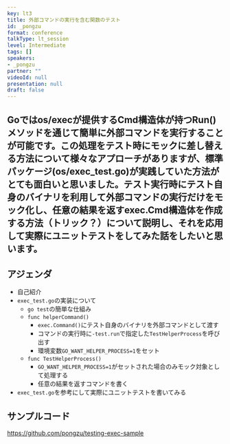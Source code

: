 ```yaml
---
key: lt3
title: 外部コマンドの実行を含む関数のテスト
id: _pongzu
format: conference
talkType: lt_session
level: Intermediate
tags: []
speakers:
- _pongzu
partner: ""
videoId: null
presentation: null
draft: false
---
```

Goではos/execが提供するCmd構造体が持つRun()メソッドを通じて簡単に外部コマンドを実行することが可能です。この処理をテスト時にモックに差し替える方法について様々なアプローチがありますが、標準パッケージ(os/exec_test.go)が実践していた方法がとても面白いと思いました。テスト実行時にテスト自身のバイナリを利用して外部コマンドの実行だけをモック化し、任意の結果を返すexec.Cmd構造体を作成する方法（トリック？）について説明し、それを応用して実際にユニットテストをしてみた話をしたいと思います。
---
## アジェンダ
- 自己紹介
- `exec_test.go`の実装について
   - `go test`の簡単な仕組み
   - `func helperCommand()`
      - `exec.Command()`にテスト自身のバイナリを外部コマンドとして渡す
      - コマンドの実行時に`-test.run`で指定した`TestHelperProcess`を呼び出す
      - 環境変数`GO_WANT_HELPER_PROCESS=1`をセット
   - `func TestHelperProcess()`
      - `GO_WANT_HELPER_PROCESS=1`がセットされた場合のみモック対象として処理する
      -  任意の結果を返すコマンドを書く
- `exec_test.go`を参考にして実際にユニットテストを書いてみる

## サンプルコード
https://github.com/pongzu/testing-exec-sample